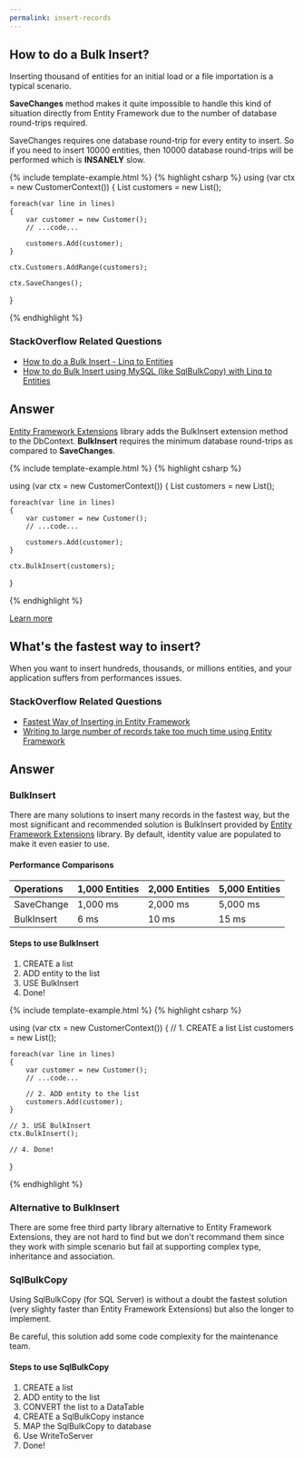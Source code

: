 ```yaml
---
permalink: insert-records
---
```


## How to do a Bulk Insert?

Inserting thousand of entities for an initial load or a file importation is a typical scenario. 

**SaveChanges** method makes it quite impossible to handle this kind of situation directly from Entity Framework due to the number of database round-trips required.

SaveChanges requires one database round-trip for every entity to insert. So if you need to insert 10000 entities, then 10000 database round-trips will be performed which is **INSANELY** slow.

{% include template-example.html %} 
{% highlight csharp %}
using (var ctx = new CustomerContext())
{
    List<Customer> customers = new List<Customer>();
    
    foreach(var line in lines)
    {
        var customer = new Customer();
        // ...code...
        
        customers.Add(customer);
    }
    
    ctx.Customers.AddRange(customers);

    ctx.SaveChanges();
}

{% endhighlight %}

### StackOverflow Related Questions

 - [How to do a Bulk Insert - Linq to Entities](https://stackoverflow.com/questions/1609153/how-to-do-a-bulk-insert-linq-to-entities)
 - [How to do Bulk Insert using MySQL (like SqlBulkCopy) with Linq to Entities](https://stackoverflow.com/questions/10129001/how-to-do-bulk-insert-using-mysql-like-sqlbulkcopy-with-linq-to-entities?rq=1)

## Answer

[Entity Framework Extensions](http://entityframework-extensions.net/) library adds the BulkInsert extension method to the DbContext. **BulkInsert** requires the minimum database round-trips as compared to **SaveChanges**.

{% include template-example.html %} 
{% highlight csharp %}

using (var ctx = new CustomerContext())
{
    List<Customer> customers = new List<Customer>();
    
    foreach(var line in lines)
    {
        var customer = new Customer();
        // ...code...
        
        customers.Add(customer);
    }
    
    ctx.BulkInsert(customers);
}

{% endhighlight %}

[Learn more](http://entityframework-extensions.net/bulk-insert)

## What's the fastest way to insert?

When you want to insert hundreds, thousands, or millions entities, and your application suffers from performances issues.

### StackOverflow Related Questions

 - [Fastest Way of Inserting in Entity Framework](https://stackoverflow.com/questions/5940225/fastest-way-of-inserting-in-entity-framework)
 - [Writing to large number of records take too much time using Entity Framework](https://stackoverflow.com/questions/43981993/writing-to-large-number-of-records-take-too-much-time-using-entity-framework?noredirect=1&lq=1)
 
## Answer

### BulkInsert

There are many solutions to insert many records in the fastest way, but the most significant and recommended solution is BulkInsert provided by [Entity Framework Extensions](http://entityframework-extensions.net/) library. By default, identity value are populated to make it even easier to use.

#### Performance Comparisons

|Operations	|1,000 Entities	|2,000 Entities	|5,000 Entities|
|:--------- |:------------- |:------------- |:------------ |
|SaveChange |1,000 ms	    |2,000 ms	    |5,000 ms      |
|BulkInsert	|6 ms	        |10 ms	        |15 ms         |

#### Steps to use BulkInsert

 1. CREATE a list
 2. ADD entity to the list
 3. USE BulkInsert
 4. Done!

{% include template-example.html %} 
{% highlight csharp %}

using (var ctx = new CustomerContext())
{
    // 1. CREATE a list
    List<Customer> customers = new List<Customer>();
    
    foreach(var line in lines)
    {
        var customer = new Customer();
        // ...code...
        
        // 2. ADD entity to the list
        customers.Add(customer);
    }
    
    // 3. USE BulkInsert
    ctx.BulkInsert();
    
    // 4. Done!
}

{% endhighlight %}

### Alternative to BulkInsert

There are some free third party library alternative to Entity Framework Extensions, they are not hard to find but we don't recommand them since they work with simple scenario but fail at supporting complex type, inheritance and association.

### SqlBulkCopy

Using SqlBulkCopy (for SQL Server) is without a doubt the fastest solution (very slighty faster than Entity Framework Extensions) but also the longer to implement.

Be careful, this solution add some code complexity for the maintenance team.

#### Steps to use SqlBulkCopy

 1. CREATE a list
 2. ADD entity to the list
 3. CONVERT the list to a DataTable
 4. CREATE a SqlBulkCopy instance
 5. MAP the SqlBulkCopy to database
 6. Use WriteToServer
 7. Done!



